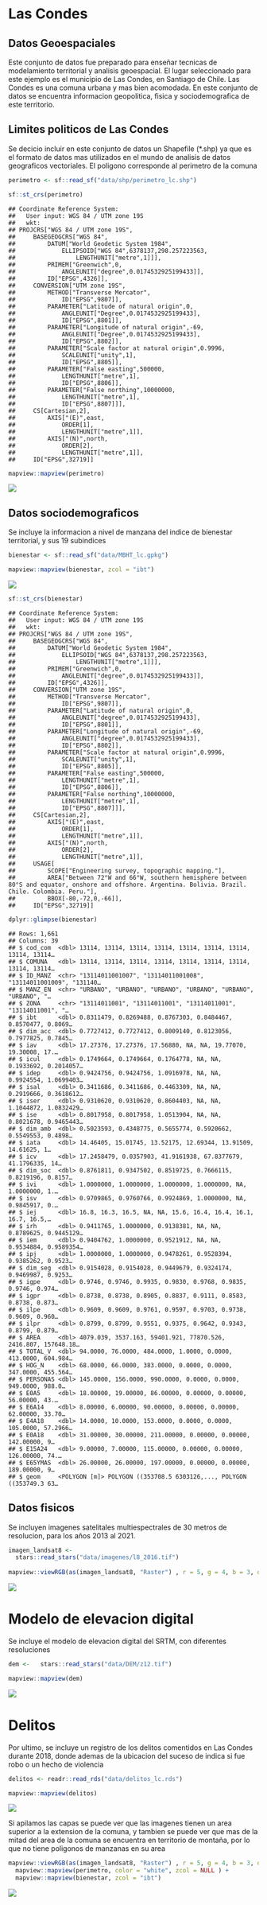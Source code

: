 Las Condes
================

## Datos Geoespaciales

Este conjunto de datos fue preparado para enseñar tecnicas de
modelamiento territorial y analisis geoespacial. El lugar seleccionado
para este ejemplo es el municipio de Las Condes, en Santiago de Chile.
Las Condes es una comuna urbana y mas bien acomodada. En este conjunto
de datos se encuentra informacion geopolitica, fisica y sociodemografica
de este territorio.

## Limites politicos de Las Condes

Se decicio incluir en este conjunto de datos un Shapefile (\*.shp) ya
que es el formato de datos mas utilizados en el mundo de analisis de
datos geograficos vectoriales. El poligono corresponde al perimetro de
la comuna

``` r
perimetro <- sf::read_sf("data/shp/perimetro_lc.shp")

sf::st_crs(perimetro)
```

    ## Coordinate Reference System:
    ##   User input: WGS 84 / UTM zone 19S 
    ##   wkt:
    ## PROJCRS["WGS 84 / UTM zone 19S",
    ##     BASEGEOGCRS["WGS 84",
    ##         DATUM["World Geodetic System 1984",
    ##             ELLIPSOID["WGS 84",6378137,298.257223563,
    ##                 LENGTHUNIT["metre",1]]],
    ##         PRIMEM["Greenwich",0,
    ##             ANGLEUNIT["degree",0.0174532925199433]],
    ##         ID["EPSG",4326]],
    ##     CONVERSION["UTM zone 19S",
    ##         METHOD["Transverse Mercator",
    ##             ID["EPSG",9807]],
    ##         PARAMETER["Latitude of natural origin",0,
    ##             ANGLEUNIT["Degree",0.0174532925199433],
    ##             ID["EPSG",8801]],
    ##         PARAMETER["Longitude of natural origin",-69,
    ##             ANGLEUNIT["Degree",0.0174532925199433],
    ##             ID["EPSG",8802]],
    ##         PARAMETER["Scale factor at natural origin",0.9996,
    ##             SCALEUNIT["unity",1],
    ##             ID["EPSG",8805]],
    ##         PARAMETER["False easting",500000,
    ##             LENGTHUNIT["metre",1],
    ##             ID["EPSG",8806]],
    ##         PARAMETER["False northing",10000000,
    ##             LENGTHUNIT["metre",1],
    ##             ID["EPSG",8807]]],
    ##     CS[Cartesian,2],
    ##         AXIS["(E)",east,
    ##             ORDER[1],
    ##             LENGTHUNIT["metre",1]],
    ##         AXIS["(N)",north,
    ##             ORDER[2],
    ##             LENGTHUNIT["metre",1]],
    ##     ID["EPSG",32719]]

``` r
mapview::mapview(perimetro)
```

![](README_files/figure-gfm/perimetro-1.png)<!-- -->

## Datos sociodemograficos

Se incluye la informacion a nivel de manzana del indice de bienestar
territorial, y sus 19 subindices

``` r
bienestar <- sf::read_sf("data/MBHT_lc.gpkg")

mapview::mapview(bienestar, zcol = "ibt")
```

![](README_files/figure-gfm/matriz%20de%20bienestar%20territorial-1.png)<!-- -->

``` r
sf::st_crs(bienestar)
```

    ## Coordinate Reference System:
    ##   User input: WGS 84 / UTM zone 19S 
    ##   wkt:
    ## PROJCRS["WGS 84 / UTM zone 19S",
    ##     BASEGEOGCRS["WGS 84",
    ##         DATUM["World Geodetic System 1984",
    ##             ELLIPSOID["WGS 84",6378137,298.257223563,
    ##                 LENGTHUNIT["metre",1]]],
    ##         PRIMEM["Greenwich",0,
    ##             ANGLEUNIT["degree",0.0174532925199433]],
    ##         ID["EPSG",4326]],
    ##     CONVERSION["UTM zone 19S",
    ##         METHOD["Transverse Mercator",
    ##             ID["EPSG",9807]],
    ##         PARAMETER["Latitude of natural origin",0,
    ##             ANGLEUNIT["degree",0.0174532925199433],
    ##             ID["EPSG",8801]],
    ##         PARAMETER["Longitude of natural origin",-69,
    ##             ANGLEUNIT["degree",0.0174532925199433],
    ##             ID["EPSG",8802]],
    ##         PARAMETER["Scale factor at natural origin",0.9996,
    ##             SCALEUNIT["unity",1],
    ##             ID["EPSG",8805]],
    ##         PARAMETER["False easting",500000,
    ##             LENGTHUNIT["metre",1],
    ##             ID["EPSG",8806]],
    ##         PARAMETER["False northing",10000000,
    ##             LENGTHUNIT["metre",1],
    ##             ID["EPSG",8807]]],
    ##     CS[Cartesian,2],
    ##         AXIS["(E)",east,
    ##             ORDER[1],
    ##             LENGTHUNIT["metre",1]],
    ##         AXIS["(N)",north,
    ##             ORDER[2],
    ##             LENGTHUNIT["metre",1]],
    ##     USAGE[
    ##         SCOPE["Engineering survey, topographic mapping."],
    ##         AREA["Between 72°W and 66°W, southern hemisphere between 80°S and equator, onshore and offshore. Argentina. Bolivia. Brazil. Chile. Colombia. Peru."],
    ##         BBOX[-80,-72,0,-66]],
    ##     ID["EPSG",32719]]

``` r
dplyr::glimpse(bienestar)
```

    ## Rows: 1,661
    ## Columns: 39
    ## $ cod_com  <dbl> 13114, 13114, 13114, 13114, 13114, 13114, 13114, 13114, 13114…
    ## $ COMUNA   <dbl> 13114, 13114, 13114, 13114, 13114, 13114, 13114, 13114, 13114…
    ## $ ID_MANZ  <chr> "13114011001007", "13114011001008", "13114011001009", "131140…
    ## $ MANZ_EN  <chr> "URBANO", "URBANO", "URBANO", "URBANO", "URBANO", "URBANO", "…
    ## $ ZONA     <chr> "13114011001", "13114011001", "13114011001", "13114011001", "…
    ## $ ibt      <dbl> 0.8311479, 0.8269488, 0.8767303, 0.8484467, 0.8570477, 0.8069…
    ## $ dim_acc  <dbl> 0.7727412, 0.7727412, 0.8009140, 0.8123056, 0.7977825, 0.7845…
    ## $ iav      <dbl> 17.27376, 17.27376, 17.56880, NA, NA, 19.77070, 19.30008, 17.…
    ## $ icul     <dbl> 0.1749664, 0.1749664, 0.1764778, NA, NA, 0.1933692, 0.2014057…
    ## $ idep     <dbl> 0.9424756, 0.9424756, 1.0916978, NA, NA, 0.9924554, 1.0699403…
    ## $ isal     <dbl> 0.3411686, 0.3411686, 0.4463309, NA, NA, 0.2919666, 0.3618612…
    ## $ iser     <dbl> 0.9310620, 0.9310620, 0.8604403, NA, NA, 1.1044872, 1.0832429…
    ## $ ise      <dbl> 0.8017958, 0.8017958, 1.0513904, NA, NA, 0.8021678, 0.9465443…
    ## $ dim_amb  <dbl> 0.5023593, 0.4348775, 0.5655774, 0.5920662, 0.5549553, 0.4898…
    ## $ iata     <dbl> 14.46405, 15.01745, 13.52175, 12.69344, 13.91509, 14.61625, 1…
    ## $ icv      <dbl> 17.2458479, 0.0357903, 41.9161938, 67.8377679, 41.1796335, 14…
    ## $ dim_soc  <dbl> 0.8761811, 0.9347502, 0.8519725, 0.7666115, 0.8219196, 0.8157…
    ## $ ivi      <dbl> 1.0000000, 1.0000000, 1.0000000, 1.0000000, NA, 1.0000000, 1.…
    ## $ isv      <dbl> 0.9709865, 0.9760766, 0.9924869, 1.0000000, NA, 0.9845917, 0.…
    ## $ iej      <dbl> 16.8, 16.3, 16.5, NA, NA, 15.6, 16.4, 16.4, 16.1, 16.7, 16.5,…
    ## $ irh      <dbl> 0.9411765, 1.0000000, 0.9138381, NA, NA, 0.8789625, 0.9445129…
    ## $ iem      <dbl> 0.9404762, 1.0000000, 0.9521912, NA, NA, 0.9534884, 0.9589354…
    ## $ ipj      <dbl> 1.0000000, 1.0000000, 0.9478261, 0.9528394, 0.9385262, 0.9523…
    ## $ dim_seg  <dbl> 0.9154028, 0.9154028, 0.9449679, 0.9324174, 0.9469987, 0.9253…
    ## $ igpe     <dbl> 0.9746, 0.9746, 0.9935, 0.9830, 0.9768, 0.9835, 0.9746, 0.974…
    ## $ igpr     <dbl> 0.8738, 0.8738, 0.8905, 0.8837, 0.9111, 0.8583, 0.8738, 0.873…
    ## $ ilpe     <dbl> 0.9609, 0.9609, 0.9761, 0.9597, 0.9703, 0.9738, 0.9609, 0.960…
    ## $ ilpr     <dbl> 0.8799, 0.8799, 0.9551, 0.9375, 0.9642, 0.9343, 0.8799, 0.879…
    ## $ AREA     <dbl> 4079.039, 3537.163, 59401.921, 77870.526, 2416.807, 157648.18…
    ## $ TOTAL_V  <dbl> 94.0000, 76.0000, 484.0000, 1.0000, 0.0000, 413.0000, 604.984…
    ## $ HOG_N    <dbl> 68.0000, 66.0000, 383.0000, 0.0000, 0.0000, 347.0000, 455.564…
    ## $ PERSONAS <dbl> 145.0000, 156.0000, 990.0000, 0.0000, 0.0000, 949.0000, 988.0…
    ## $ E0A5     <dbl> 18.00000, 19.00000, 86.00000, 0.00000, 0.00000, 56.00000, 43.…
    ## $ E6A14    <dbl> 8.00000, 6.00000, 90.00000, 0.00000, 0.00000, 62.00000, 33.70…
    ## $ E4A18    <dbl> 14.0000, 10.0000, 153.0000, 0.0000, 0.0000, 105.0000, 57.2966…
    ## $ E0A18    <dbl> 31.00000, 30.00000, 211.00000, 0.00000, 0.00000, 142.00000, 9…
    ## $ E15A24   <dbl> 9.00000, 7.00000, 115.00000, 0.00000, 0.00000, 126.00000, 74.…
    ## $ E65YMAS  <dbl> 26.00000, 26.00000, 197.00000, 0.00000, 0.00000, 189.00000, 9…
    ## $ geom     <POLYGON [m]> POLYGON ((353708.5 6303126,..., POLYGON ((353749.3 63…

## Datos fisicos

Se incluyen imagenes satelitales multiespectrales de 30 metros de
resolucion, para los años 2013 al 2021.

``` r
imagen_landsat8 <- 
  stars::read_stars("data/imagenes/l8_2016.tif")
  
mapview::viewRGB(as(imagen_landsat8, "Raster") , r = 5, g = 4, b = 3, quantiles = c(0.05, .95))
```

![](README_files/figure-gfm/satelitales-1.png)<!-- -->

# Modelo de elevacion digital

Se incluye el modelo de elevacion digital del SRTM, con diferentes
resoluciones

``` r
dem <-   stars::read_stars("data/DEM/z12.tif")

mapview::mapview(dem)
```

![](README_files/figure-gfm/unnamed-chunk-1-1.png)<!-- -->

# Delitos

Por ultimo, se incluye un registro de los delitos comentidos en Las
Condes durante 2018, donde ademas de la ubicacion del suceso de indica
si fue robo o un hecho de violencia

``` r
delitos <- readr::read_rds("data/delitos_lc.rds")

mapview::mapview(delitos)
```

![](README_files/figure-gfm/delitos-1.png)<!-- -->

Si apilamos las capas se puede ver que las imagenes tienen un area
superior a la extension de la comuna, y tambien se puede ver que mas de
la mitad del area de la comuna se encuentra en territorio de montaña,
por lo que no tiene poligonos de manzanas en su area

``` r
mapview::viewRGB(as(imagen_landsat8, "Raster") , r = 5, g = 4, b = 3, quantiles = c(0.05, .95)) +
  mapview::mapview(perimetro, color = "white", zcol = NULL ) +
  mapview::mapview(bienestar, zcol = "ibt")
```

![](README_files/figure-gfm/unnamed-chunk-2-1.png)<!-- -->

